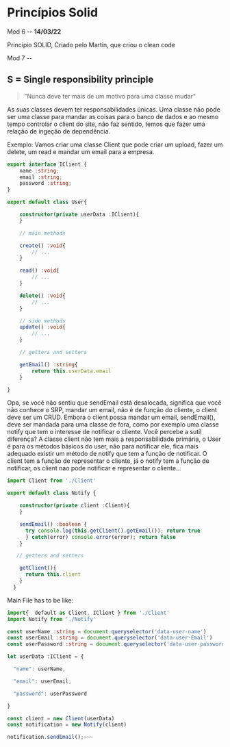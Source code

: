 # Princípios Solid

Mod 6 -- **14/03/22**

Princípio SOLID, Criado pelo Martin, que criou o clean code

Mod 7 --

## S = Single responsibility principle

> "Nunca deve ter mais de um motivo para uma classe mudar"

As suas classes devem ter responsabilidades únicas. Uma classe não pode ser uma classe para mandar as coisas para o banco de dados e ao mesmo tempo controlar o client do site, não faz sentido, temos que fazer uma relação de ingeção de dependência.

Exemplo: Vamos criar uma classe Client que pode criar um upload, fazer um delete, um read e mandar um email para a empresa.

~~~ts
export interface IClient {
    name :string;
    email :string;
    password :string;
}

export default class User{

    constructor(private userData :IClient){
    }

    // main methods

    create() :void{
        // ...
    }

    read() :void{
        // ...
    }

    delete() :void{
        // ...
    }

    // side methods
    update() :void{
        // ...
    }

    // getters and setters

    getEmail() :string{
        return this.userData.email
    }

}
~~~

Opa, se você não sentiu que sendEmail está desalocada, significa que você não conhece o SRP, mandar um email, não é de função do cliente, o client deve ser um CRUD.
Embora o client possa mandar um email, sendEmail(), deve ser mandada para uma classe de fora, como por exemplo uma classe notify que tem o interesse de notificar o cliente. 
Você percebe a sutil diferença? A classe client não tem mais a responsabilidade primária, o User é para os métodos básicos do user, não para notificar ele, fica mais adequado existir um método de notify que tem a função de notificar. O client tem a função de representar o cliente, já o notify tem a função de notificar, os client nao pode notificar e representar o cliente...

~~~ts 
import Client from './Client'

export default class Notify {

    constructor(private client :Client){
    }

    sendEmail() :boolean {
      try console.log(this.getClient().getEmail()); return true
      } catch(error) console.error(error); return false
    }

   // getters and setters

    getClient(){
      return this.client
    }
  }
~~~ 

Main File has to be like:

~~~ts
import{  default as Client, IClient } from './Client'
import Notify from './Notify'

const userName :string = document.queryselector('data-user-name')
const userEmail :string = document.queryselector('data-user-Email')
const userPassword :string = document.queryselector('data-user-password')

let userData :IClient = {

  "name": userName,

  "email": userEmail,

  "password": userPassword

}

const client = new Client(userData)
const notification = new Notify(client)

notification.sendEmail();~~~
